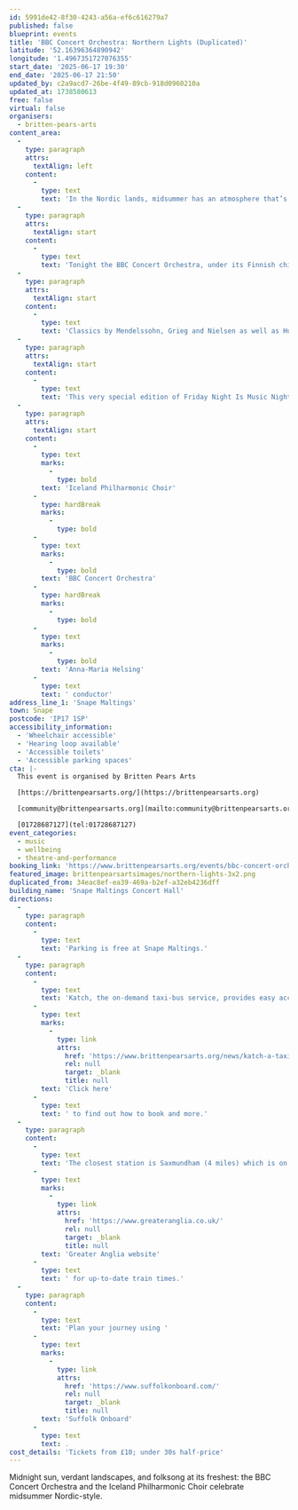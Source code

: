 ```yaml
---
id: 5991de42-8f30-4243-a56a-ef6c616279a7
published: false
blueprint: events
title: 'BBC Concert Orchestra: Northern Lights (Duplicated)'
latitude: '52.16396364890942'
longitude: '1.4967351727076355'
start_date: '2025-06-17 19:30'
end_date: '2025-06-17 21:50'
updated_by: c2a9acd7-26be-4f49-89cb-918d0960210a
updated_at: 1738580613
free: false
virtual: false
organisers:
  - britten-pears-arts
content_area:
  -
    type: paragraph
    attrs:
      textAlign: left
    content:
      -
        type: text
        text: 'In the Nordic lands, midsummer has an atmosphere that’s all its own. Seas are as blue as the skies, and elemental landscapes come alive with greenery and colourful flowers. And of course, the sun never quite sets; it shines at midnight, and casts an enchanted glow over the dreams and festivities of a culture as ancient as Europe itself.'
  -
    type: paragraph
    attrs:
      textAlign: start
    content:
      -
        type: text
        text: 'Tonight the BBC Concert Orchestra, under its Finnish chief conductor Anna-Maria Helsing, comes together with the Iceland Philharmonic Choir (which celebrates its 75th anniversary this year) to bring some of that midsummer magic to the Aldeburgh Festival.'
  -
    type: paragraph
    attrs:
      textAlign: start
    content:
      -
        type: text
        text: 'Classics by Mendelssohn, Grieg and Nielsen as well as Hugo Alfvén’s gloriously catchy Swedish Rhapsody sit alongside some wonderful discoveries, as our Icelandic guests spin a garland of song from Iceland, Denmark and Finland. Expect to be charmed, surprised and thoroughly entertained.'
  -
    type: paragraph
    attrs:
      textAlign: start
    content:
      -
        type: text
        text: 'This very special edition of Friday Night Is Music Night will be recorded for broadcast on BBC Radio 3 on Friday 20 June.'
  -
    type: paragraph
    attrs:
      textAlign: start
    content:
      -
        type: text
        marks:
          -
            type: bold
        text: 'Iceland Philharmonic Choir'
      -
        type: hardBreak
        marks:
          -
            type: bold
      -
        type: text
        marks:
          -
            type: bold
        text: 'BBC Concert Orchestra'
      -
        type: hardBreak
        marks:
          -
            type: bold
      -
        type: text
        marks:
          -
            type: bold
        text: 'Anna-Maria Helsing'
      -
        type: text
        text: ' conductor'
address_line_1: 'Snape Maltings'
town: Snape
postcode: 'IP17 1SP'
accessibility_information:
  - 'Wheelchair accessible'
  - 'Hearing loop available'
  - 'Accessible toilets'
  - 'Accessible parking spaces'
cta: |-
  This event is organised by Britten Pears Arts

  [https://brittenpearsarts.org/](https://brittenpearsarts.org)

  [community@brittenpearsarts.org](mailto:community@brittenpearsarts.org)

  [01728687127](tel:01728687127)
event_categories:
  - music
  - wellbeing
  - theatre-and-performance
booking_link: 'https://www.brittenpearsarts.org/events/bbc-concert-orchestra-northern-lights'
featured_image: brittenpearsartsimages/northern-lights-3x2.png
duplicated_from: 34eac8ef-ea39-469a-b2ef-a32eb4236dff
building_name: 'Snape Maltings Concert Hall'
directions:
  -
    type: paragraph
    content:
      -
        type: text
        text: 'Parking is free at Snape Maltings.'
  -
    type: paragraph
    content:
      -
        type: text
        text: 'Katch, the on-demand taxi-bus service, provides easy access to Snape Maltings, connecting it to the towns of Framlingham, Parham, Hacheston, Wickham Market, Wickham Market Railway Station at Campsea Ashe, and Tunstall. '
      -
        type: text
        marks:
          -
            type: link
            attrs:
              href: 'https://www.brittenpearsarts.org/news/katch-a-taxi-bus-to-snape-maltings'
              rel: null
              target: _blank
              title: null
        text: 'Click here'
      -
        type: text
        text: ' to find out how to book and more.'
  -
    type: paragraph
    content:
      -
        type: text
        text: 'The closest station is Saxmundham (4 miles) which is on the East Suffolk Ipswich on the Lowestoft train line. Wickham Market station (6 miles) is located in Campsea Ash on the same line. Visit the '
      -
        type: text
        marks:
          -
            type: link
            attrs:
              href: 'https://www.greateranglia.co.uk/'
              rel: null
              target: _blank
              title: null
        text: 'Greater Anglia website'
      -
        type: text
        text: ' for up-to-date train times.'
  -
    type: paragraph
    content:
      -
        type: text
        text: 'Plan your journey using '
      -
        type: text
        marks:
          -
            type: link
            attrs:
              href: 'https://www.suffolkonboard.com/'
              rel: null
              target: _blank
              title: null
        text: 'Suffolk Onboard'
      -
        type: text
        text: .
cost_details: 'Tickets from £10; under 30s half-price'
---
```

Midnight sun, verdant landscapes, and folksong at its freshest: the BBC Concert Orchestra and the Iceland Philharmonic Choir celebrate midsummer Nordic-style.
